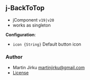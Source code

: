 ## j-BackToTop

- jComponent `v19|v20`
- works as singleton

__Configuration__:

- `icon {String}` Default button icon

### Author

- Martin Jirku <martinjirku@gmail.com>
- [License](https://www.totaljs.com/license/)